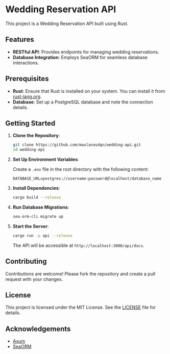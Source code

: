 # Wedding Reservation API

This project is a Wedding Reservation API built using Rust.

## Features

- **RESTful API**: Provides endpoints for managing wedding reservations.
- **Database Integration**: Employs SeaORM for seamless database interactions.

## Prerequisites

- **Rust**: Ensure that Rust is installed on your system. You can install it from [rust-lang.org](https://www.rust-lang.org/).
- **Database**: Set up a PostgreSQL database and note the connection details.

## Getting Started

1. **Clone the Repository**:

   ```bash
   git clone https://github.com/maulanasdqn/wedding-api.git
   cd wedding-api
   ```

2. **Set Up Environment Variables**:

   Create a `.env` file in the root directory with the following content:

   ```env
   DATABASE_URL=postgres://username:password@localhost/database_name
   ```

3. **Install Dependencies**:

   ```bash
   cargo build --release
   ```

4. **Run Database Migrations**:

   ```bash
   sea-orm-cli migrate up
   ```

5. **Start the Server**:

   ```bash
   cargo run -p api --release
   ```

   The API will be accessible at `http://localhost:3000/api/docs`.

## Contributing

Contributions are welcome! Please fork the repository and create a pull request with your changes.

## License

This project is licensed under the MIT License. See the [LICENSE](LICENSE) file for details.

## Acknowledgements

- [Axum](https://github.com/tokio-rs/axum)
- [SeaORM](https://github.com/SeaQL/sea-orm)
